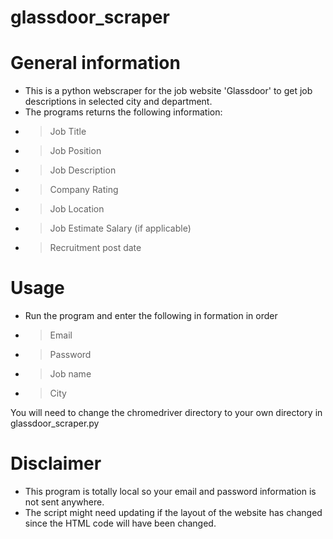 # glassdoor_scraper

# General information
- This is a python webscraper for the job website 'Glassdoor' to get job descriptions in selected city and department.
- The programs returns the following information:
- > Job Title
- > Job Position
- > Job Description
- > Company Rating
- > Job Location
- > Job Estimate Salary (if applicable)
- > Recruitment post date

# Usage
- Run the program and enter the following in formation in order
- > Email
- > Password
- > Job name
- > City

You will need to change the chromedriver directory to your own directory in glassdoor_scraper.py

# Disclaimer
- This program is totally local so your email and password information is not sent anywhere.
- The script might need updating if the layout of the website has changed since the HTML code will have been changed.
